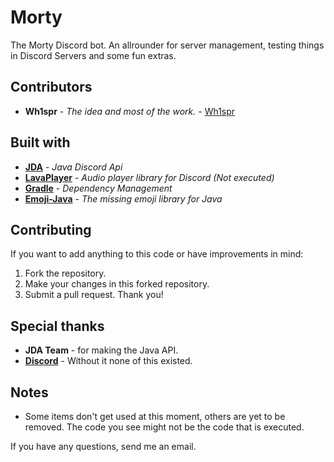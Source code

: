 # Morty
The Morty Discord bot. An allrounder for server management, testing things in Discord Servers and some fun extras.

## Contributors
* **Wh1spr** - *The idea and most of the work.* - [Wh1spr](https://github.com/Wh1spr)

## Built with
* **[JDA](https://github.com/DV8FromTheWorld/JDA)** - *Java Discord Api*
* **[LavaPlayer](https://github.com/sedmelluq/lavaplayer)** - *Audio player library for Discord (Not executed)*
* **[Gradle](https://gradle.org)** - *Dependency Management*
* **[Emoji-Java](https://github.com/vdurmont/emoji-java)** - *The missing emoji library for Java*

## Contributing
If you want to add anything to this code or have improvements in mind:
1. Fork the repository.
2. Make your changes in this forked repository.
3. Submit a pull request.
Thank you!

## Special thanks
* **JDA Team** - for making the Java API.
* **[Discord](https://discord.gg)** - Without it none of this existed.

## Notes
- Some items don't get used at this moment, others are yet to be removed. The code you see might not be the code that is executed.

If you have any questions, send me an email.
